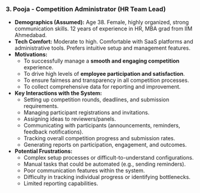 ### 3. Pooja - Competition Administrator (HR Team Lead)

* **Demographics (Assumed):** Age 38. Female, highly organized, strong communication skills. 12 years of experience in HR, MBA grad from IIM Ahmedabad.
* **Tech Comfort:** Moderate to high. Comfortable with SaaS platforms and administrative tools. Prefers intuitive setup and management features.
* **Motivations:**
    * To successfully manage a **smooth and engaging competition** experience.
    * To drive high levels of **employee participation and satisfaction**.
    * To ensure fairness and transparency in all competition processes.
    * To collect comprehensive data for reporting and improvement.
* **Key Interactions with the System:**
    * Setting up competition rounds, deadlines, and submission requirements.
    * Managing participant registrations and invitations.
    * Assigning ideas to reviewers/panels.
    * Communicating with participants (announcements, reminders, feedback notifications).
    * Tracking overall competition progress and submission rates.
    * Generating reports on participation, engagement, and outcomes.
* **Potential Frustrations:**
    * Complex setup processes or difficult-to-understand configurations.
    * Manual tasks that could be automated (e.g., sending reminders).
    * Poor communication features within the system.
    * Difficulty in tracking individual progress or identifying bottlenecks.
    * Limited reporting capabilities.
